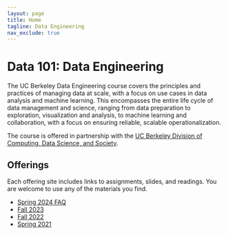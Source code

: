 ```yaml
---
layout: page
title: Home
tagline: Data Engineering
nav_exclude: true
---
```


Data 101: Data Engineering
====

The UC Berkeley Data Engineering course covers the principles and practices of managing data at scale, with a focus on use cases in data analysis and machine learning. This encompasses the entire life cycle of data management and science, ranging from data preparation to exploration, visualization and analysis, to machine learning and collaboration, with a focus on ensuring reliable, scalable operationalization.

The course is offered in partnership with the [UC Berkeley Division of Computing, Data Science, and Society](http://data.berkeley.edu).

Offerings
----

Each offering site includes links to assignments, slides, and readings.
You are welcome to use any of the materials you find.

- [Spring 2024 FAQ](https://www.data101.org/sp24faq/)
- [Fall 2023](fa23)
- [Fall 2022](fa22)
- [Spring 2021](sp21)
